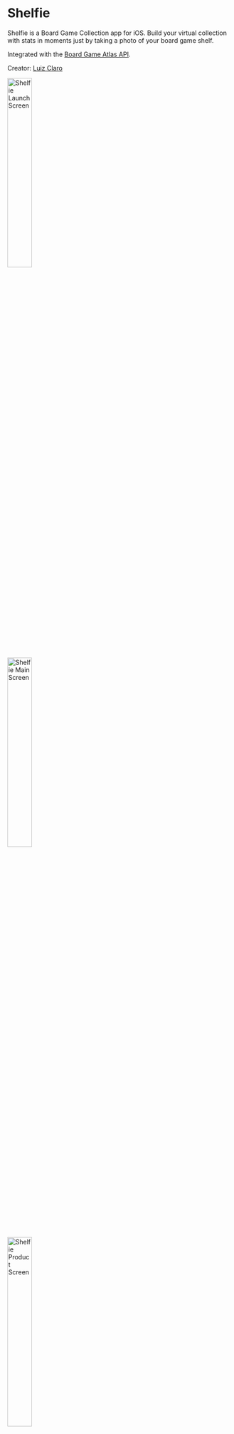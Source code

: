 # Shelfie
Shelfie is a Board Game Collection app for iOS. Build your virtual collection with stats in moments just by taking a photo of your board game shelf.

Integrated with the [Board Game Atlas API](https://www.boardgameatlas.com/api/docs).

Creator: [Luiz Claro](https://github.com/LFClaro)

<img src="https://drive.google.com/uc?id=1MwZAf4L9lbYIU7UInFELXiOnqV94NmXL"  
alt="Shelfie Launch Screen"
width="33%" />

<img src="https://drive.google.com/uc?id=1srbU5iV82XztNr_JIWlt3JcYSv_eOjj3"  
alt="Shelfie Main Screen"
width="33%" />

<img src="https://drive.google.com/uc?id=1fPGq2AKIjWlkBLTA5RUnoHta5l2lFNMy"  
alt="Shelfie Product Screen"
width="33%" />

Team:
- Luiz Claro
- Ramy Anber
- Sangeetha Sridharan
- Sai Ram Avala
